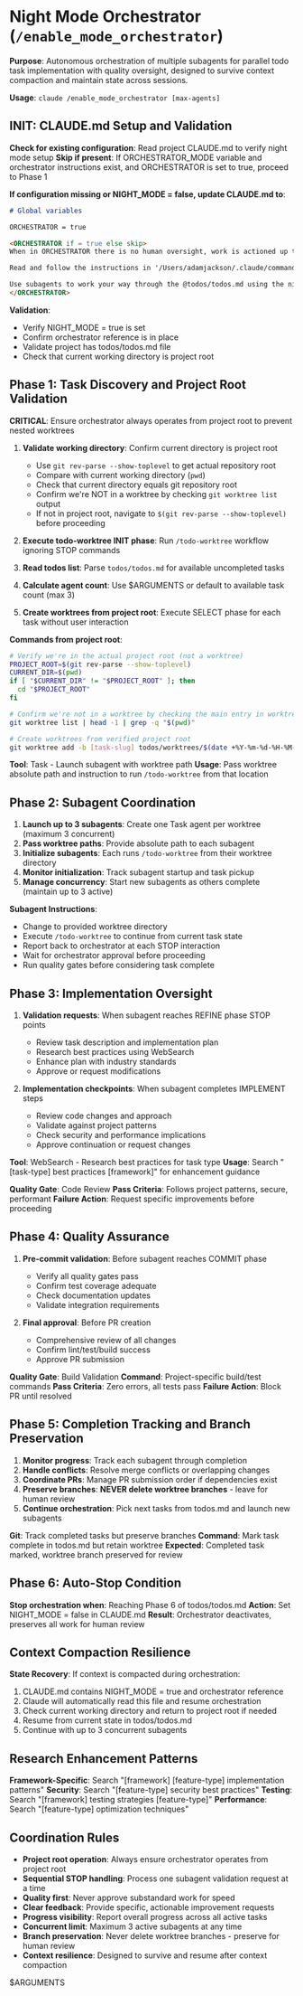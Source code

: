 # Night Mode Orchestrator (`/enable_mode_orchestrator`)

**Purpose**: Autonomous orchestration of multiple subagents for parallel todo task implementation with quality oversight, designed to survive context compaction and maintain state across sessions.

**Usage**: `claude /enable_mode_orchestrator [max-agents]`

## INIT: CLAUDE.md Setup and Validation

**Check for existing configuration**: Read project CLAUDE.md to verify night mode setup
**Skip if present**: If ORCHESTRATOR_MODE variable and orchestrator instructions exist, and ORCHESTRATOR is set to true, proceed to Phase 1

**If configuration missing or NIGHT_MODE = false, update CLAUDE.md to**:

```markdown
# Global variables

ORCHESTRATOR = true

<ORCHESTRATOR if = true else skip>
When in ORCHESTRATOR there is no human oversight, work is actioned up to PR but worktrees are not deleted and left for review the following day.

Read and follow the instructions in '/Users/adamjackson/.claude/commands/enable_mode_orchestrator.md' for autonomous todo orchestration.

Use subagents to work your way through the @todos/todos.md using the night mode orchestrator workflow.
</ORCHESTRATOR>
```

**Validation**:

- Verify NIGHT_MODE = true is set
- Confirm orchestrator reference is in place
- Validate project has todos/todos.md file
- Check that current working directory is project root

## Phase 1: Task Discovery and Project Root Validation

**CRITICAL**: Ensure orchestrator always operates from project root to prevent nested worktrees

1. **Validate working directory**: Confirm current directory is project root

   - Use `git rev-parse --show-toplevel` to get actual repository root
   - Compare with current working directory (`pwd`)
   - Check that current directory equals git repository root
   - Confirm we're NOT in a worktree by checking `git worktree list` output
   - If not in project root, navigate to `$(git rev-parse --show-toplevel)` before proceeding

2. **Execute todo-worktree INIT phase**: Run `/todo-worktree` workflow ignoring STOP commands
3. **Read todos list**: Parse `todos/todos.md` for available uncompleted tasks
4. **Calculate agent count**: Use $ARGUMENTS or default to available task count (max 3)
5. **Create worktrees from project root**: Execute SELECT phase for each task without user interaction

**Commands from project root**:

```bash
# Verify we're in the actual project root (not a worktree)
PROJECT_ROOT=$(git rev-parse --show-toplevel)
CURRENT_DIR=$(pwd)
if [ "$CURRENT_DIR" != "$PROJECT_ROOT" ]; then
  cd "$PROJECT_ROOT"
fi

# Confirm we're not in a worktree by checking the main entry in worktree list
git worktree list | head -1 | grep -q "$(pwd)"

# Create worktrees from verified project root
git worktree add -b [task-slug] todos/worktrees/$(date +%Y-%m-%d-%H-%M-%S)-[task-slug]/ HEAD
```

**Tool**: Task - Launch subagent with worktree path
**Usage**: Pass worktree absolute path and instruction to run `/todo-worktree` from that location

## Phase 2: Subagent Coordination

1. **Launch up to 3 subagents**: Create one Task agent per worktree (maximum 3 concurrent)
2. **Pass worktree paths**: Provide absolute path to each subagent
3. **Initialize subagents**: Each runs `/todo-worktree` from their worktree directory
4. **Monitor initialization**: Track subagent startup and task pickup
5. **Manage concurrency**: Start new subagents as others complete (maintain up to 3 active)

**Subagent Instructions**:

- Change to provided worktree directory
- Execute `/todo-worktree` to continue from current task state
- Report back to orchestrator at each STOP interaction
- Wait for orchestrator approval before proceeding
- Run quality gates before considering task complete

## Phase 3: Implementation Oversight

1. **Validation requests**: When subagent reaches REFINE phase STOP points

   - Review task description and implementation plan
   - Research best practices using WebSearch
   - Enhance plan with industry standards
   - Approve or request modifications

2. **Implementation checkpoints**: When subagent completes IMPLEMENT steps
   - Review code changes and approach
   - Validate against project patterns
   - Check security and performance implications
   - Approve continuation or request changes

**Tool**: WebSearch - Research best practices for task type
**Usage**: Search "[task-type] best practices [framework]" for enhancement guidance

**Quality Gate**: Code Review
**Pass Criteria**: Follows project patterns, secure, performant
**Failure Action**: Request specific improvements before proceeding

## Phase 4: Quality Assurance

1. **Pre-commit validation**: Before subagent reaches COMMIT phase

   - Verify all quality gates pass
   - Confirm test coverage adequate
   - Check documentation updates
   - Validate integration requirements

2. **Final approval**: Before PR creation
   - Comprehensive review of all changes
   - Confirm lint/test/build success
   - Approve PR submission

**Quality Gate**: Build Validation
**Command**: Project-specific build/test commands
**Pass Criteria**: Zero errors, all tests pass
**Failure Action**: Block PR until resolved

## Phase 5: Completion Tracking and Branch Preservation

1. **Monitor progress**: Track each subagent through completion
2. **Handle conflicts**: Resolve merge conflicts or overlapping changes
3. **Coordinate PRs**: Manage PR submission order if dependencies exist
4. **Preserve branches**: **NEVER delete worktree branches** - leave for human review
5. **Continue orchestration**: Pick next tasks from todos.md and launch new subagents

**Git**: Track completed tasks but preserve branches
**Command**: Mark task complete in todos.md but retain worktree
**Expected**: Completed task marked, worktree branch preserved for review

## Phase 6: Auto-Stop Condition

**Stop orchestration when**: Reaching Phase 6 of todos/todos.md
**Action**: Set NIGHT_MODE = false in CLAUDE.md
**Result**: Orchestrator deactivates, preserves all work for human review

## Context Compaction Resilience

**State Recovery**: If context is compacted during orchestration:

1. CLAUDE.md contains NIGHT_MODE = true and orchestrator reference
2. Claude will automatically read this file and resume orchestration
3. Check current working directory and return to project root if needed
4. Resume from current state in todos/todos.md
5. Continue with up to 3 concurrent subagents

## Research Enhancement Patterns

**Framework-Specific**: Search "[framework] [feature-type] implementation patterns"
**Security**: Search "[feature-type] security best practices"
**Testing**: Search "[framework] testing strategies [feature-type]"
**Performance**: Search "[feature-type] optimization techniques"

## Coordination Rules

- **Project root operation**: Always ensure orchestrator operates from project root
- **Sequential STOP handling**: Process one subagent validation request at a time
- **Quality first**: Never approve substandard work for speed
- **Clear feedback**: Provide specific, actionable improvement requests
- **Progress visibility**: Report overall progress across all active tasks
- **Concurrent limit**: Maximum 3 active subagents at any time
- **Branch preservation**: Never delete worktree branches - preserve for human review
- **Context resilience**: Designed to survive and resume after context compaction

$ARGUMENTS
